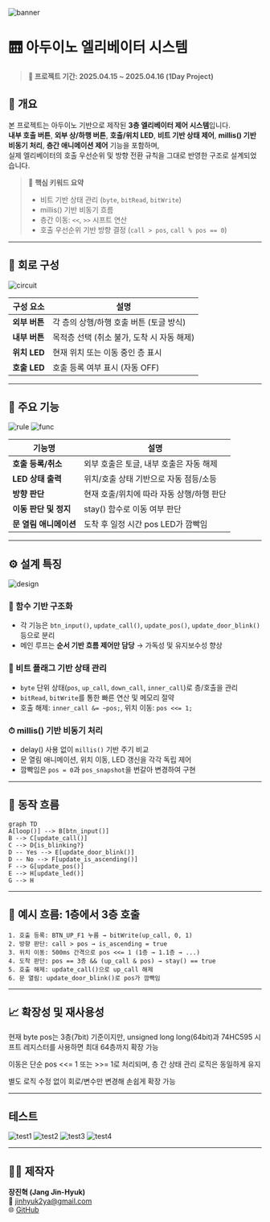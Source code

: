 ![banner](https://github.com/jinhyuk2me/arduino-elevator/blob/main/img/slides/banner.png?raw=true)

# 🛗 아두이노 엘리베이터 시스템

> **📅 프로젝트 기간: 2025.04.15 ~ 2025.04.16 (1Day Project)**

## 📌 개요

본 프로젝트는 아두이노 기반으로 제작된 **3층 엘리베이터 제어 시스템**입니다.  
**내부 호출 버튼**, **외부 상/하행 버튼**, **호출/위치 LED**, **비트 기반 상태 제어**, **millis() 기반 비동기 처리**, **층간 애니메이션 제어** 기능을 포함하며,  
실제 엘리베이터의 호출 우선순위 및 방향 전환 규칙을 그대로 반영한 구조로 설계되었습니다.

> 📌 **핵심 키워드 요약**
> - 비트 기반 상태 관리 (`byte`, `bitRead`, `bitWrite`)
> - millis() 기반 비동기 흐름
> - 층간 이동: `<<`, `>>` 시프트 연산
> - 호출 우선순위 기반 방향 결정 (`call > pos`, `call % pos == 0`)

---

## 🧩 회로 구성

![circuit](https://github.com/jinhyuk2me/arduino-elevator/blob/main/img/circuit.png?raw=true)

| 구성 요소 | 설명 |
|-----------|------|
| **외부 버튼** | 각 층의 상행/하행 호출 버튼 (토글 방식) |
| **내부 버튼** | 목적층 선택 (취소 불가, 도착 시 자동 해제) |
| **위치 LED** | 현재 위치 또는 이동 중인 층 표시 |
| **호출 LED** | 호출 등록 여부 표시 (자동 OFF) |

---

## 🚪 주요 기능

![rule](https://github.com/jinhyuk2me/arduino-elevator/blob/main/img/slides/%EC%95%84%EB%91%90%EC%9D%B4%EB%85%B8%20%EC%97%98%EB%A6%AC%EB%B2%A0%EC%9D%B4%ED%84%B0%20%EC%8B%9C%EC%8A%A4%ED%85%9C_page-0015.jpg?raw=true)
![func](https://github.com/jinhyuk2me/arduino-elevator/blob/main/img/slides/%EC%95%84%EB%91%90%EC%9D%B4%EB%85%B8%20%EC%97%98%EB%A6%AC%EB%B2%A0%EC%9D%B4%ED%84%B0%20%EC%8B%9C%EC%8A%A4%ED%85%9C_page-0017.jpg?raw=true)

| 기능명 | 설명 |
|--------|------|
| **호출 등록/취소** | 외부 호출은 토글, 내부 호출은 자동 해제 |
| **LED 상태 출력** | 위치/호출 상태 기반으로 자동 점등/소등 |
| **방향 판단** | 현재 호출/위치에 따라 자동 상행/하행 판단 |
| **이동 판단 및 정지** | stay() 함수로 이동 여부 판단 |
| **문 열림 애니메이션** | 도착 후 일정 시간 pos LED가 깜빡임 |

---

## ⚙️ 설계 특징

![design](https://github.com/jinhyuk2me/arduino-elevator/blob/main/img/slides/%EC%95%84%EB%91%90%EC%9D%B4%EB%85%B8%20%EC%97%98%EB%A6%AC%EB%B2%A0%EC%9D%B4%ED%84%B0%20%EC%8B%9C%EC%8A%A4%ED%85%9C_page-0005.jpg?raw=true)

### 📎 함수 기반 구조화

- 각 기능은 `btn_input()`, `update_call()`, `update_pos()`, `update_door_blink()` 등으로 분리
- 메인 루프는 **순서 기반 흐름 제어만 담당** → 가독성 및 유지보수성 향상

### 🧮 비트 플래그 기반 상태 관리

- `byte` 단위 상태(`pos`, `up_call`, `down_call`, `inner_call`)로 층/호출을 관리
- `bitRead`, `bitWrite`를 통한 빠른 연산 및 메모리 절약
- 호출 해제: `inner_call &= ~pos;`, 위치 이동: `pos <<= 1;`

### ⏱ millis() 기반 비동기 처리

- delay() 사용 없이 `millis()` 기반 주기 비교
- 문 열림 애니메이션, 위치 이동, LED 갱신을 각각 독립 제어
- 깜빡임은 `pos = 0`과 `pos_snapshot`을 번갈아 변경하여 구현


---

## 🔄 동작 흐름

```mermaid
graph TD
A[loop()] --> B[btn_input()]
B --> C[update_call()]
C --> D{is_blinking?}
D -- Yes --> E[update_door_blink()]
D -- No --> F[update_is_ascending()]
F --> G[update_pos()]
E --> H[update_led()]
G --> H
```
---

## 🧪 예시 흐름: 1층에서 3층 호출

```
1. 호출 등록: BTN_UP_F1 누름 → bitWrite(up_call, 0, 1)
2. 방향 판단: call > pos → is_ascending = true
3. 위치 이동: 500ms 간격으로 pos <<= 1 (1층 → 1.1층 → ...)
4. 도착 판단: pos == 3층 && (up_call & pos) → stay() == true
5. 호출 해제: update_call()으로 up_call 해제
6. 문 열림: update_door_blink()로 pos가 깜빡임
```

---

## 📈 확장성 및 재사용성

현재 byte pos는 3층(7bit) 기준이지만, unsigned long long(64bit)과 74HC595 시프트 레지스터를 사용하면 최대 64층까지 확장 가능

이동은 단순 pos <<= 1 또는 >>= 1로 처리되며, 층 간 상태 관리 로직은 동일하게 유지

별도 로직 수정 없이 회로/변수만 변경해 손쉽게 확장 가능

---

## 테스트

![test1](https://github.com/jinhyuk2me/arduino-elevator/blob/main/img/slides/%EC%95%84%EB%91%90%EC%9D%B4%EB%85%B8%20%EC%97%98%EB%A6%AC%EB%B2%A0%EC%9D%B4%ED%84%B0%20%EC%8B%9C%EC%8A%A4%ED%85%9C_page-0042.jpg?raw=true)
![test2](https://github.com/jinhyuk2me/arduino-elevator/blob/main/img/slides/%EC%95%84%EB%91%90%EC%9D%B4%EB%85%B8%20%EC%97%98%EB%A6%AC%EB%B2%A0%EC%9D%B4%ED%84%B0%20%EC%8B%9C%EC%8A%A4%ED%85%9C_page-0043.jpg?raw=true)
![test3](https://github.com/jinhyuk2me/arduino-elevator/blob/main/img/slides/%EC%95%84%EB%91%90%EC%9D%B4%EB%85%B8%20%EC%97%98%EB%A6%AC%EB%B2%A0%EC%9D%B4%ED%84%B0%20%EC%8B%9C%EC%8A%A4%ED%85%9C_page-0044.jpg?raw=true)
![test4](https://github.com/jinhyuk2me/arduino-elevator/blob/main/img/slides/%EC%95%84%EB%91%90%EC%9D%B4%EB%85%B8%20%EC%97%98%EB%A6%AC%EB%B2%A0%EC%9D%B4%ED%84%B0%20%EC%8B%9C%EC%8A%A4%ED%85%9C_page-0045.jpg?raw=true)

---

## 👨‍💻 제작자

**장진혁 (Jang Jin-Hyuk)**  
📧 jinhyuk2ya@gmail.com  
🌐 [GitHub](https://github.com/jinhyuk2me)

